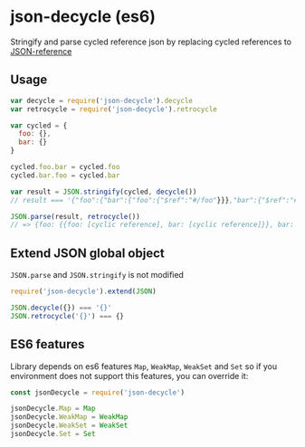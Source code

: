 json-decycle (es6)
============

Stringify and parse cycled reference json by replacing cycled references to [JSON-reference](https://json-spec.readthedocs.io/reference.html)

Usage
-----

```javascript
var decycle = require('json-decycle').decycle
var retrocycle = require('json-decycle').retrocycle

var cycled = {
  foo: {},
  bar: {}
}

cycled.foo.bar = cycled.foo
cycled.bar.foo = cycled.bar

var result = JSON.stringify(cycled, decycle())
// result === '{"foo":{"bar":{"foo":{"$ref":"#/foo"}}},"bar":{"$ref":"#/foo/bar"}}'

JSON.parse(result, retrocycle())
// => {foo: {{foo: [cyclic reference], bar: [cyclic reference]}}, bar: {{foo: [cyclic reference], bar: [cyclic reference]}}}

```

Extend JSON global object
-------------------------

`JSON.parse` and `JSON.stringify` is not modified

```javascript
require('json-decycle').extend(JSON)

JSON.decycle({}) === '{}'
JSON.retrocycle('{}') === {}
```

ES6 features
------------

Library depends on es6 features `Map`, `WeakMap`, `WeakSet` and `Set` so if you environment does not support this features, you can override it:

```javascript
const jsonDecycle = require('json-decycle')

jsonDecycle.Map = Map
jsonDecycle.WeakMap = WeakMap
jsonDecycle.WeakSet = WeakSet
jsonDecycle.Set = Set
```
